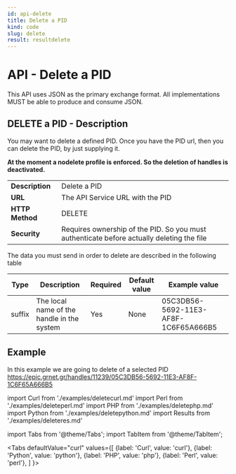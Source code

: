 ```yaml
---
id: api-delete
title: Delete a PID
kind: code
slug: delete
result: resultdelete
---
```


# API - Delete a PID

This API uses JSON as the primary exchange format. All implementations MUST be able to produce and consume JSON.

## DELETE a PID - Description

You may want to delete a defined PID. Once you have the PID url, then you can delete the PID, by just supplying it. 

**At the moment a nodelete profile is enforced. So the deletion of handles is deactivated.**


|                 |                             |
| --------------- | --------------------------- |
| **Description** | Delete a PID |
| **URL**         | The  API Service URL with the PID   |
| **HTTP Method** | DELETE                        |
| **Security**    | Requires ownership of the PID. So you must authenticate before actually deleting the file        |

The data you must send in order to delete are described in the following table 


Type | Description | Required | Default value | Example value |
------|-------------|----------|---------------|---------------|
suffix | The local name of the handle in the system | Yes | None |  05C3DB56-5692-11E3-AF8F-1C6F65A666B5 |

## Example

In this example we are going to delete of a selected PID https://epic.grnet.gr/handles/11239/05C3DB56-5692-11E3-AF8F-1C6F65A666B5

import Curl     from './examples/deletecurl.md'
import Perl     from './examples/deleteperl.md'
import PHP      from './examples/deletephp.md'
import Python   from './examples/deletepython.md'
import Results  from './examples/deleteres.md'


import Tabs from '@theme/Tabs';
import TabItem from '@theme/TabItem';

<Tabs
  defaultValue="curl"
  values={[
    {label: 'Curl',     value: 'curl'},
    {label: 'Python',   value: 'python'},
    {label: 'PHP',      value: 'php'},
    {label: 'Perl',     value: 'perl'},
  ]
}>
<TabItem value="curl">

<Curl />

</TabItem>
<TabItem value="python">

<Python />

</TabItem>
<TabItem value="php">

<PHP />

</TabItem>
<TabItem value="perl">

<Perl />

</TabItem>
</Tabs>


<Results />


